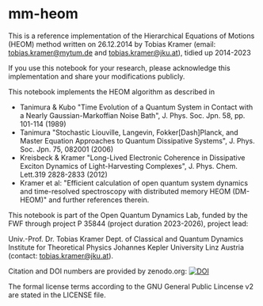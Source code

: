 # mm-heom

This is a reference implementation of the Hierarchical Equations of Motions (HEOM) method written on 26.12.2014 by Tobias Kramer (email: tobias.kramer@mytum.de and tobias.kramer@jku.at), tidied up 2014-2023

If you use this notebook for your research, please acknowledge this implementation and share your modifications publicly.

This notebook implements the HEOM algorithm as described in 
* Tanimura & Kubo "Time Evolution of a Quantum System in Contact with a Nearly Gaussian-Markoffian Noise Bath", J. Phys. Soc. Jpn. 58, pp. 101-114 (1989) 
* Tanimura  "Stochastic Liouville, Langevin, Fokker\[Dash]Planck, and Master Equation Approaches to Quantum Dissipative Systems", J. Phys. Soc. Jpn. 75, 082001 (2006)
* Kreisbeck & Kramer "Long-Lived Electronic Coherence in Dissipative Exciton Dynamics of Light-Harvesting Complexes", J. Phys. Chem. Lett.319 2828-2833 (2012)
* Kramer et al: "Efficient calculation of open quantum system dynamics and time-resolved spectroscopy with distributed memory HEOM (DM-HEOM)"
and further references therein.

This notebook is part of the Open Quantum Dynamics Lab, funded by the FWF through project P 35844 (project duration 2023-2026), project lead: 

Univ.-Prof. Dr. Tobias Kramer
Dept. of Classical and Quantum Dynamics
Institute for Theoretical Physics
Johannes Kepler University Linz
Austria (contact: tobias.kramer@jku.at).

Citation and DOI numbers are provided by zenodo.org: 
[![DOI](https://zenodo.org/badge/199588760.svg)](https://zenodo.org/badge/latestdoi/199588760)

The formal license terms according to the GNU General Public Lincense v2 are stated in the LICENSE file. 
